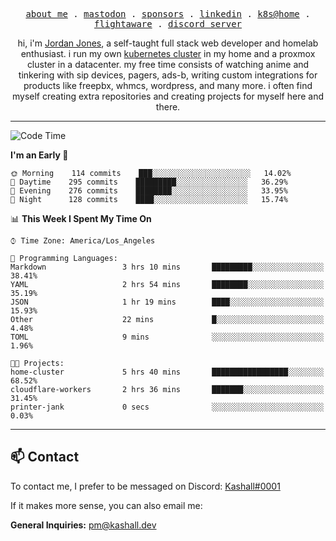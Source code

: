 <p align="center">
  <samp>
    <a href="https://jordanjones.org/">about me</a> .
    <a href="https://mastodon.social/@kashall">mastodon</a> .
    <a href="https://github.com/sponsors/kashalls">sponsors</a> .
    <a href="https://linkedin.com/in/jordpjones">linkedin</a> .
    <a href="https://github.com/kashalls/home-cluster">k8s@home</a> .
    <a href="https://flightaware.com/adsb/stats/user/kashalls">flightaware</a> .
    <a href="https://discord.gg/ctgrp8k">discord server</a>
  </samp>
</p>

<p align="center">hi, i'm <a href="https://jordanjones.org/">Jordan Jones</a>, a self-taught full stack web developer and homelab enthusiast. i run my own <a href="https://github.com/kashalls/home-cluster">kubernetes cluster</a> in my home and a proxmox cluster in a datacenter. my free time consists of watching anime and tinkering with sip devices, pagers, ads-b, writing custom integrations for products like freepbx, whmcs, wordpress, and many more. i often find myself creating extra repositories and creating projects for myself here and there. </p>

---

<!--START_SECTION:waka-->
![Code Time](http://img.shields.io/badge/Code%20Time-1%2C249%20hrs%2041%20mins-blue)

**I'm an Early 🐤** 

```text
🌞 Morning    114 commits    ███░░░░░░░░░░░░░░░░░░░░░░   14.02% 
🌆 Daytime    295 commits    █████████░░░░░░░░░░░░░░░░   36.29% 
🌃 Evening    276 commits    ████████░░░░░░░░░░░░░░░░░   33.95% 
🌙 Night      128 commits    ████░░░░░░░░░░░░░░░░░░░░░   15.74%

```


📊 **This Week I Spent My Time On** 

```text
⌚︎ Time Zone: America/Los_Angeles

💬 Programming Languages: 
Markdown                 3 hrs 10 mins       █████████░░░░░░░░░░░░░░░░   38.41% 
YAML                     2 hrs 54 mins       ████████░░░░░░░░░░░░░░░░░   35.19% 
JSON                     1 hr 19 mins        ████░░░░░░░░░░░░░░░░░░░░░   15.93% 
Other                    22 mins             █░░░░░░░░░░░░░░░░░░░░░░░░   4.48% 
TOML                     9 mins              ░░░░░░░░░░░░░░░░░░░░░░░░░   1.96%

🐱‍💻 Projects: 
home-cluster             5 hrs 40 mins       █████████████████░░░░░░░░   68.52% 
cloudflare-workers       2 hrs 36 mins       ███████░░░░░░░░░░░░░░░░░░   31.45% 
printer-jank             0 secs              ░░░░░░░░░░░░░░░░░░░░░░░░░   0.03%

```


<!--END_SECTION:waka-->

---

## 📫 Contact

To contact me, I prefer to be messaged on Discord:  [Kashall#0001](https://discord.com/users/201077739589992448)

If it makes more sense, you can also email me:

**General Inquiries:** pm@kashall.dev  
